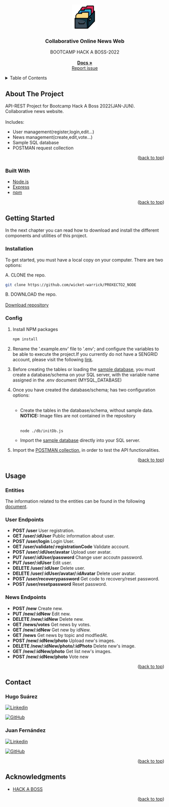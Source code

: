 <div id="top"></div>

<!-- PROJECT LOGO & INFO-->
<br />
<div align="center">
  <a href="https://github.com/wicket-warrick/PROXECTO2_NODE">
    <img src="images/logo.png" alt="Logo" width="80" height="80">
  </a>

  <h3 align="center">Collaborative Online News Web</h3>

  <p align="center">
    BOOTCAMP HACK A BOSS-2022
    <br />
    <br />
    <a href='https://github.com/wicket-warrick/PROXECTO2_NODE/tree/main/documentacion'><strong>Docs »</strong></a>
    <br />
    <a href="https://github.com/wicket-warrick/PROXECTO2_NODE/issues">Report issue</a>
   
  </p>
</div>

<!-- TABLE OF CONTENTS -->
<details>
  <summary>Table of Contents</summary>
  <ol>
    <li>
      <a href="#about-the-project">About The Project</a>
      <ul>
        <li><a href="#built-with">Built With</a></li>
      </ul>
    </li>
    <li>
      <a href="#getting-started">Getting Started</a>
      <ul>
        <li><a href="#installation">Installation</a></li>
      </ul>
    </li>
    <li><a href="#usage">Usage</a></li>
    <ul>
    <li><a href='#user-endpoints'>User Endpoints</a></li>
    <li><a href='#news-endpoints'>News Endpoints</a></li>
    </ul>
    <li><a href="#contributing">Contributing</a></li>
    <li><a href="#license">License</a></li>
    <li><a href="#contact">Contact</a></li>
    <li><a href="#acknowledgments">Acknowledgments</a></li>
  </ol>
</details>

<!-- ABOUT THE PROJECT -->

## About The Project

API-REST Project for Bootcamp Hack A Boss 2022(JAN-JUN).</br>
Collaborative news website.
</br>
</br>
Includes:

<ul>
<li> User management(register,login,edit...)</li><li>News management(create,edit,vote...)</li><li>Sample SQL database</li><li> POSTMAN request collection</li>
</ul>
<p align="right">(<a href="#top">back to top</a>)</p>

### Built With

- [Node.js](https://nodejs.dev/)
- [Express](https://expressjs.com/)
- [npm](https://npmjs.com/)

<p align="right">(<a href="#top">back to top</a>)</p>

<!-- GETTING STARTED -->

## Getting Started

In the next chapter you can read how to download and install the different components and utilities of this project.

### Installation

To get started, you must have a local copy on your computer.
There are two options:

A. CLONE the repo.

```sh
git clone https://github.com/wicket-warrick/PROXECTO2_NODE
```

B. DOWNLOAD the repo.
</br>
</br>
<a href='https://github.com/wicket-warrick/PROXECTO2_NODE/archive/refs/heads/main.zip'> Download repository</a>

### Config

1. Install NPM packages

   ```sh
   npm install
   ```

2. <p>Rename the '.example.env' file to '.env'; and configure the variables to be able to execute the project.If you currently do not have a SENGRID account, please visit the following <a href='https://sendgrid.com/'>link</a>.</p>

3. <p>Before creating the tables or loading the <a href='https://github.com/wicket-warrick/PROXECTO2_NODE/tree/main/documentacion/databaseExample'>sample database</a>, you must create a database/schema on your SQL server, with the variable name assigned in the .env document (MYSQL_DATABASE)</p>

4. <p>Once you have created the database/schema; has two configuration options:</p>
      <ul>
    </br>
    <li>Create the tables in the database/schema, without sample data.
    <b>NOTICE:</b> Image files are not contained in the repository</li>
    </br>

   ```sh
   node ./db/initDb.js
   ```

     <li>Import the <a href='https://github.com/wicket-warrick/PROXECTO2_NODE/tree/main/documentacion/databaseExample'>sample database</a> directly into your SQL server.
   </li>
    
    </ul>

5. <p>Import the <a href=https://github.com/wicket-warrick/PROXECTO2_NODE/blob/main/documentacion/NODE_PROJECT.postman_collection.json>POSTMAN collection</a>, in order to test the API functionalities.</p>

<p align="right">(<a href="#top">back to top</a>)</p>

<!-- USAGE EXAMPLES -->

## Usage

### Entities

The information related to the entities can be found in the following <a href='https://github.com/wicket-warrick/PROXECTO2_NODE/blob/main/documentacion/entities.md'>document</a>.

### User Endpoints

- **POST /user** User registration.
- **GET /user/:idUser** Public information about user.
- **POST /user/login** Login User.
- **GET /user/validate/:registrationCode** Validate account.
- **POST /user/:idUser/avatar** Upload user avatar.
- **PUT /user/:idUser/password** Change user accoutn password.
- **PUT /user/:idUser** Edit user.
- **DELETE /user/:idUser** Delete user.
- **DELETE /user/:idUser/avatar/:idAvatar** Delete user avatar.
- **POST /user/recoverypassword** Get code to recovery/reset password.
- **POST /user/resetpassword** Reset password.

### News Endpoints

- **POST /new** Create new.
- **PUT /new/:idNew** Edit new.
- **DELETE /new/:idNew** Delete new.
- **GET /news/votes** Get news by votes.
- **GET /new/:idNew** Get new by idNew.
- **GET /news** Get news by topic and modfiedAt.
- **POST /new/:idNew/photo** Upload new's images.
- **DELETE /new/:idNew/photo/:idPhoto** Delete new's image.
- **GET /new/:idNew/photo** Get list new's images.
- **POST /new/:idNew/photo** Vote new

<p align="right">(<a href="#top">back to top</a>)</p>

<!-- CONTACT -->

## Contact

<h3>Hugo Suárez</h3>

[![Linkedin][linkedin-shield]](https://www.linkedin.com/in/hugosuarezdevp)

[![GitHub][github-shield]](https://github.com/wicket-warrick)

<h3>Juan Fernández</h3>

[![Linkedin][linkedin-shield]](https://www.linkedin.com/in/juanfernandezmirandacano)

[![GitHub][github-shield]](https://github.com/canojuan10)

<p align="right">(<a href="#top">back to top</a>)</p>

<!-- ACKNOWLEDGMENTS -->

## Acknowledgments

- [HACK A BOSS](https://www.hackaboss.com/)

<p align="right">(<a href="#top">back to top</a>)</p>

[linkedin-shield]: https://img.shields.io/badge/LinkedIn-0077B5?style=for-the-badge&logo=linkedin&logoColor=white
[linkedin-url]: https://linkedin.com/in/othneildrew
[product-screenshot]: images/screenshot.png
[github-shield]: https://img.shields.io/badge/GitHub-100000?style=for-the-badge&logo=github&logoColor=white
